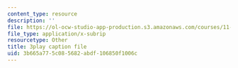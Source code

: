 ```yaml
---
content_type: resource
description: ''
file: https://ol-ocw-studio-app-production.s3.amazonaws.com/courses/11-601-introduction-to-environmental-policy-and-planning-fall-2016/3b665a775c085682abdf106850f1006c_blQBnH1kYZY.vtt
file_type: application/x-subrip
resourcetype: Other
title: 3play caption file
uid: 3b665a77-5c08-5682-abdf-106850f1006c
---
```

